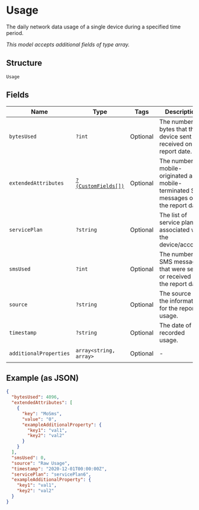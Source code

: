
# Usage

The daily network data usage of a single device during a specified time period.

*This model accepts additional fields of type array.*

## Structure

`Usage`

## Fields

| Name | Type | Tags | Description | Getter | Setter |
|  --- | --- | --- | --- | --- | --- |
| `bytesUsed` | `?int` | Optional | The number of bytes that the device sent or received on the report date. | getBytesUsed(): ?int | setBytesUsed(?int bytesUsed): void |
| `extendedAttributes` | [`?(CustomFields[])`](../../doc/models/custom-fields.md) | Optional | The number of mobile-originated and mobile-terminated SMS messages on the report date. | getExtendedAttributes(): ?array | setExtendedAttributes(?array extendedAttributes): void |
| `servicePlan` | `?string` | Optional | The list of service plans associated with the device/account. | getServicePlan(): ?string | setServicePlan(?string servicePlan): void |
| `smsUsed` | `?int` | Optional | The number of SMS messages that were sent or received on the report date. | getSmsUsed(): ?int | setSmsUsed(?int smsUsed): void |
| `source` | `?string` | Optional | The source of the information for the reported usage. | getSource(): ?string | setSource(?string source): void |
| `timestamp` | `?string` | Optional | The date of the recorded usage. | getTimestamp(): ?string | setTimestamp(?string timestamp): void |
| `additionalProperties` | `array<string, array>` | Optional | - | findAdditionalProperty(string key): array | additionalProperty(string key, array value): void |

## Example (as JSON)

```json
{
  "bytesUsed": 4096,
  "extendedAttributes": [
    {
      "key": "MoSms",
      "value": "0",
      "exampleAdditionalProperty": {
        "key1": "val1",
        "key2": "val2"
      }
    }
  ],
  "smsUsed": 0,
  "source": "Raw Usage",
  "timestamp": "2020-12-01T00:00:00Z",
  "servicePlan": "servicePlan6",
  "exampleAdditionalProperty": {
    "key1": "val1",
    "key2": "val2"
  }
}
```

